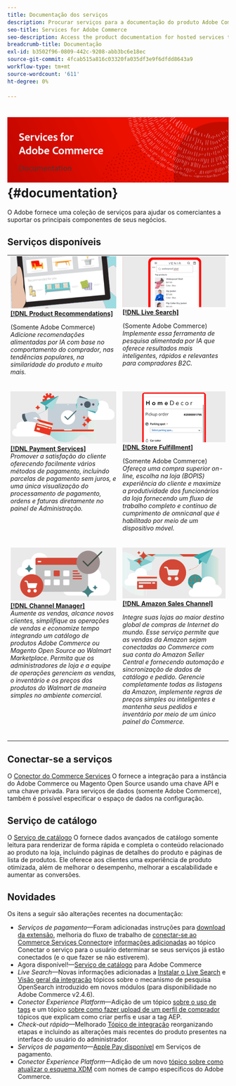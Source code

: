 ```yaml
---
title: Documentação dos serviços
description: Procurar serviços para a documentação do produto Adobe Commerce
seo-title: Services for Adobe Commerce
seo-description: Access the product documentation for hosted services that help Adobe Commerce and Magento Open Source merchants support key components of their business.
breadcrumb-title: Documentação
exl-id: b3502f96-0809-442c-9208-abb3bc6e18ec
source-git-commit: 4fcab515a816c03320fa035df3e9f6dfdd8643a9
workflow-type: tm+mt
source-wordcount: '611'
ht-degree: 0%

---
```


# <!-- use banner as heading -->![Documentação dos serviços](./assets/banner-services-home.png) {#documentation}

O Adobe fornece uma coleção de serviços para ajudar os comerciantes a suportar os principais componentes de seus negócios.

## Serviços disponíveis

<table>
<tr>
   <td valign="top">
       <img alt="[!UICONTROL Product Recommendations]" src="assets/product-recs.png" />
    <div><a href="https://experienceleague.adobe.com/docs/commerce-merchant-services/product-recommendations/overview.html">
    <strong>[!DNL Product Recommendations]</strong></a>
    </div>
    <p>(Somente Adobe Commerce)<br><em>Adicione recomendações alimentadas por IA com base no comportamento do comprador, nas tendências populares, na similaridade do produto e muito mais.</em></p>
    </br>
  </td>
  <td valign="top">
      <img alt="[!DNL Live Search]" src="assets/live-search.png" />
    <div>
    <a href="https://experienceleague.adobe.com/docs/commerce-merchant-services/live-search/overview.html"><strong>[!DNL Live Search]</strong></a>
    </div>
    <p>(Somente Adobe Commerce)<br><em>Implemente essa ferramenta de pesquisa alimentada por IA que oferece resultados mais inteligentes, rápidos e relevantes para compradores B2C.</em></p>
    </br>
  </td>
</tr>
<tr>
  <td valign="top">
    <img alt="[!DNL Payment Services]" src="assets/payment-services.png"/>
    <div>
    <a href="https://experienceleague.adobe.com/docs/commerce-merchant-services/payment-services/guide-overview.html"><strong>[!DNL Payment Services]</strong></a>
    </div>
    <em>Promover a satisfação do cliente oferecendo facilmente vários métodos de pagamento, incluindo parcelas de pagamento sem juros, e uma única visualização do processamento de pagamento, ordens e faturas diretamente no painel de Administração.</em>
    </br>
  </td>
  <td valign="top">
    <img alt="Arquivo de Cumprimento" src="assets/store-fulfillment-landing-graphic.png"/>
    <div><a href="https://experienceleague.adobe.com/docs/commerce-merchant-services/store-fulfillment/guide-overview.html">
    <strong>[!DNL Store Fulfillment]</strong></a>
    </div>
    <p>(Somente Adobe Commerce)<br><em>Ofereça uma compra superior on-line, escolha na loja (BOPIS) experiência do cliente e maximize a produtividade dos funcionários da loja fornecendo um fluxo de trabalho completo e contínuo de cumprimento de omnicanal que é habilitado por meio de um dispositivo móvel.</em></p>
    </br>
  </td>
  </tr>
  <tr>
   <td valign="top">
    <img alt="[!DNL Channel Manager]" src="assets/channel-manager.png"/>
    <div>
    <a href="https://experienceleague.adobe.com/docs/commerce-channels/channel-manager/guide-overview.html"><strong>[!DNL Channel Manager]</strong></a>
    </div>
    <em>Aumente as vendas, alcance novos clientes, simplifique as operações de vendas e economize tempo integrando um catálogo de produtos Adobe Commerce ou Magento Open Source ao Walmart Marketplace. Permita que os administradores de loja e a equipe de operações gerenciem as vendas, o inventário e os preços dos produtos do Walmart de maneira simples no ambiente comercial.</em>
    </br>
  </td>
    <td valign="top">
       <img alt="Canal de vendas da Amazon" src="assets/amazon-channel.png" />
    <div><a href="https://experienceleague.adobe.com/docs/commerce-channels/amazon/guide-overview.html">
    <strong>[!DNL Amazon Sales Channel]</strong></a>
    </div>
    <p><em>Integre suas lojas ao maior destino global de compras de Internet do mundo. Esse serviço permite que as vendas da Amazon sejam conectadas ao Commerce com sua conta do Amazon Seller Central e fornecendo automação e sincronização de dados de catálogo e pedido. Gerencie completamente todas as listagens da Amazon, implemente regras de preços simples ou inteligentes e mantenha seus pedidos e inventário por meio de um único painel do Commerce.</em></p>
    </br>
  </td>
</tr>
</table>

## Conectar-se a serviços

O [Conector do Commerce Services](saas.md) O fornece a integração para a instância do Adobe Commerce ou Magento Open Source usando uma chave API e uma chave privada. Para serviços de dados (somente Adobe Commerce), também é possível especificar o espaço de dados na configuração.

## Serviço de catálogo

O [Serviço de catálogo](https://experienceleague.adobe.com/docs/commerce-merchant-services/catalog-service/guide-overview.html) O fornece dados avançados de catálogo somente leitura para renderizar de forma rápida e completa o conteúdo relacionado ao produto na loja, incluindo páginas de detalhes do produto e páginas de lista de produtos. Ele oferece aos clientes uma experiência de produto otimizada, além de melhorar o desempenho, melhorar a escalabilidade e aumentar as conversões.

## Novidades

Os itens a seguir são alterações recentes na documentação:

* *Serviços de pagamento*—Foram adicionadas instruções para [download da extensão](https://experienceleague.adobe.com/docs/commerce-merchant-services/payment-services/get-started/install.html#download-the-extension), melhoria do fluxo de trabalho de [conectar-se ao Commerce Services Connector](https://experienceleague.adobe.com/docs/commerce-merchant-services/payment-services/get-started/connect.html)e [informações adicionadas](https://experienceleague.adobe.com/docs/commerce-merchant-services/payment-services/get-started/connect.html) ao tópico Conectar o serviço para o usuário determinar se seus serviços já estão conectados (e o que fazer se não estiverem).
* Agora disponível!—[Serviço de catálogo](https://experienceleague.adobe.com/docs/commerce-merchant-services/catalog-service/overview.html) para Adobe Commerce
* *Live Search*—Novas informações adicionadas a [Instalar o Live Search](https://experienceleague.adobe.com/docs/commerce-merchant-services/live-search/onboard/install.html) e [Visão geral da integração](https://experienceleague.adobe.com/docs/commerce-merchant-services/live-search/onboard/onboarding-overview.html) tópicos sobre o mecanismo de pesquisa OpenSearch introduzido em novos módulos (para disponibilidade no Adobe Commerce v2.4.6).
* *Conector Experience Platform*—Adição de um tópico [sobre o uso de tags](https://experienceleague.adobe.com/docs/commerce-merchant-services/experience-platform-connector/event-forwarding/using-tags.html) e um tópico [sobre como fazer upload de um perfil de comprador](https://experienceleague.adobe.com/docs/commerce-merchant-services/experience-platform-connector/fundamentals/profile.html) tópicos que explicam como criar perfis e usar a tag AEP.
* *Check-out rápido*—Melhorado [Tópico de integração](https://experienceleague.adobe.com/docs/commerce-merchant-services/quick-checkout/getting-started/onboarding.html) reorganizando etapas e incluindo as alterações mais recentes do produto presentes na interface do usuário do administrador.
* *Serviços de pagamento*—[Apple Pay disponível](https://experienceleague.adobe.com/docs/commerce-merchant-services/payment-services/payments-options.html#apple-pay-button) em Serviços de pagamento.
* *Conector Experience Platform*—Adição de um novo [tópico sobre como atualizar o esquema XDM](https://experienceleague.adobe.com/docs/commerce-merchant-services/experience-platform-connector/fundamentals/update-xdm.html) com nomes de campo específicos do Adobe Commerce.
